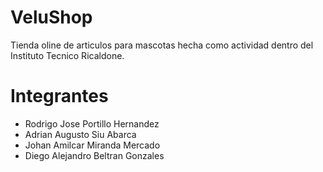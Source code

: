 # VeluShop
Tienda oline de articulos para mascotas hecha como actividad dentro del Instituto Tecnico Ricaldone.

# Integrantes
- Rodrigo Jose Portillo Hernandez
- Adrian Augusto Siu Abarca
- Johan Amilcar Miranda Mercado
- Diego Alejandro Beltran Gonzales
